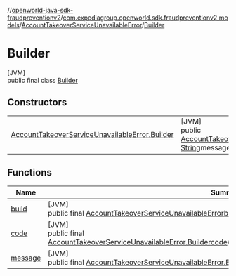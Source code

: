 //[openworld-java-sdk-fraudpreventionv2](../../../../index.md)/[com.expediagroup.openworld.sdk.fraudpreventionv2.models](../../index.md)/[AccountTakeoverServiceUnavailableError](../index.md)/[Builder](index.md)

# Builder

[JVM]\
public final class [Builder](index.md)

## Constructors

| | |
|---|---|
| [AccountTakeoverServiceUnavailableError.Builder](-account-takeover-service-unavailable-error.-builder.md) | [JVM]<br>public [AccountTakeoverServiceUnavailableError.Builder](index.md)[AccountTakeoverServiceUnavailableError.Builder](-account-takeover-service-unavailable-error.-builder.md)([AccountTakeoverServiceUnavailableError.Code](../-code/index.md)code, [String](https://docs.oracle.com/javase/8/docs/api/java/lang/String.html)message) |

## Functions

| Name | Summary |
|---|---|
| [build](build.md) | [JVM]<br>public final [AccountTakeoverServiceUnavailableError](../index.md)[build](build.md)() |
| [code](code.md) | [JVM]<br>public final [AccountTakeoverServiceUnavailableError.Builder](index.md)[code](code.md)([AccountTakeoverServiceUnavailableError.Code](../-code/index.md)code) |
| [message](message.md) | [JVM]<br>public final [AccountTakeoverServiceUnavailableError.Builder](index.md)[message](message.md)([String](https://docs.oracle.com/javase/8/docs/api/java/lang/String.html)message) |
